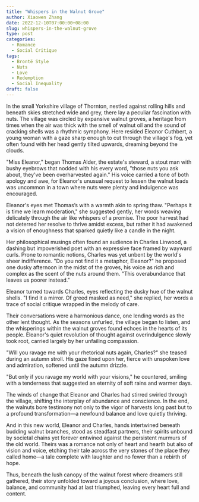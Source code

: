 ```yaml
---
title: "Whispers in the Walnut Grove"
author: Xiaowen Zhang
date: 2022-12-10T07:00:00+08:00
slug: whispers-in-the-walnut-grove
type: post
categories:
  - Romance
  - Social Critique
tags:
  - Brontë Style
  - Nuts
  - Love
  - Redemption
  - Social Inequality
draft: false
---
```


In the small Yorkshire village of Thornton, nestled against rolling hills and beneath skies stretched wide and grey, there lay a peculiar fascination with nuts. The village was circled by expansive walnut groves, a heritage from times when the air was thick with the smell of walnut oil and the sound of cracking shells was a rhythmic symphony. Here resided Eleanor Cuthbert, a young woman with a gaze sharp enough to cut through the village's fog, yet often found with her head gently tilted upwards, dreaming beyond the clouds. 

"Miss Eleanor," began Thomas Alder, the estate's steward, a stout man with bushy eyebrows that nodded with his every word, "those nuts you ask about, they've been overharvested again." His voice carried a tone of both apology and awe, for Eleanor's unusual request to lessen the walnut loads was uncommon in a town where nuts were plenty and indulgence was encouraged.

Eleanor's eyes met Thomas’s with a warmth akin to spring thaw. "Perhaps it is time we learn moderation," she suggested gently, her words weaving delicately through the air like whispers of a promise. The poor harvest had not deterred her resolve to thrive amidst excess, but rather it had awakened a vision of enoughness that sparked quietly like a candle in the night.

Her philosophical musings often found an audience in Charles Linwood, a dashing but impoverished poet with an expressive face framed by wayward curls. Prone to romantic notions, Charles was yet unbent by the world's sheer indifference. "Do you not find it a metaphor, Eleanor?" he proposed one dusky afternoon in the midst of the groves, his voice as rich and complex as the scent of the nuts around them. "This overabundance that leaves us poorer instead."

Eleanor turned towards Charles, eyes reflecting the dusky hue of the walnut shells. "I find it a mirror. Of greed masked as need," she replied, her words a trace of social critique wrapped in the melody of care.

Their conversations were a harmonious dance, one lending words as the other lent thought. As the seasons unfurled, the village began to listen, and the whisperings within the walnut groves found echoes in the hearts of its people. Eleanor's quiet revolution of thought against overindulgence slowly took root, carried largely by her unfailing compassion.

"Will you ravage me with your rhetorical nuts again, Charles?" she teased during an autumn stroll. His gaze fixed upon her, fierce with unspoken love and admiration, softened until the autumn drizzle.

"But only if you ravage my world with your visions," he countered, smiling with a tenderness that suggested an eternity of soft rains and warmer days.

The winds of change that Eleanor and Charles had stirred swirled through the village, shifting the interplay of abundance and conscience. In the end, the walnuts bore testimony not only to the vigor of harvests long past but to a profound transformation—a newfound balance and love quietly thriving.

And in this new world, Eleanor and Charles, hands intertwined beneath budding walnut branches, stood as steadfast partners, their spirits unbound by societal chains yet forever entwined against the persistent murmurs of the old world. Theirs was a romance not only of heart and hearth but also of vision and voice, etching their tale across the very stones of the place they called home—a tale complete with laughter and no fewer than a rebirth of hope.

Thus, beneath the lush canopy of the walnut forest where dreamers still gathered, their story unfolded toward a joyous conclusion, where love, balance, and community had at last triumphed, leaving every heart full and content.